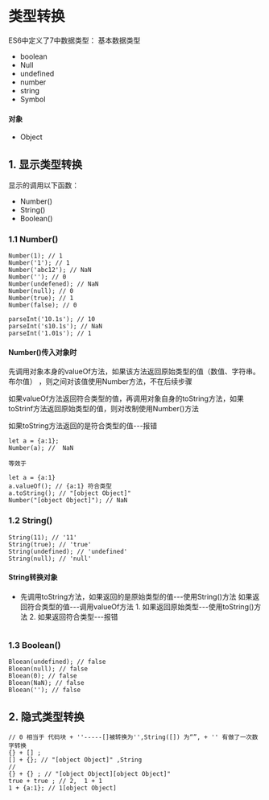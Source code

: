 # 类型转换
ES6中定义了7中数据类型：
基本数据类型
- boolean
- Null
- undefined
- number
- string
- Symbol
#### 对象
- Object

## 1. 显示类型转换
显示的调用以下函数：
- Number()
- String()
- Boolean()
### 1.1 Number()
```
Number(1); // 1
Number('1'); // 1
Number('abc12'); // NaN
Number(''); // 0
Number(undefened); // NaN
Number(null); // 0
Number(true); // 1
Number(false); // 0

parseInt('10.1s'); // 10
parseInt('s10.1s'); // NaN
parseInt('1.01s'); // 1
```

#### Number()传入对象时
先调用对象本身的valueOf方法，如果该方法返回原始类型的值（数值、字符串。布尔值）
，则之间对该值使用Number方法，不在后续步骤

如果valueOf方法返回符合类型的值，再调用对象自身的toString方法，如果toStrinf方法返回原始类型的值，则对改制使用Number()方法

如果toString方法返回的是符合类型的值---报错

```
let a = {a:1};
Number(a); //  NaN

等效于

let a = {a:1}
a.valueOf(); // {a:1} 符合类型
a.toString(); // "[object Object]"
Number("[object Object]"); // NaN

```
### 1.2 String()
```
String(11); // '11'
String(true); // 'true'
String(undefined); // 'undefined'
String(null); // 'null'
```

#### String转换对象
- 先调用toString方法，如果返回的是原始类型的值---使用String()方法
                    如果返回符合类型的值---调用valueOf方法
                                        1. 如果返回原始类型---使用toString()方法
                                        2. 如果返回符合类型---报错
```

```
### 1.3 Boolean()
```
Bloean(undefined); // false
Bloean(null); // false
Bloean(0); // false
Bloean(NaN); // false
Bloean(''); // false
```

## 2. 隐式类型转换
```
// 0 相当于 代码块 + ''-----[]被转换为'',String([]) 为“”, + '' 有做了一次数字转换
{} + [] ;
[] + {}; // "[object Object]" ,String
//
{} + {} ; // "[object Object][object Object]"
true + true ; // 2,  1 + 1
1 + {a:1}; // 1[object Object]
```
